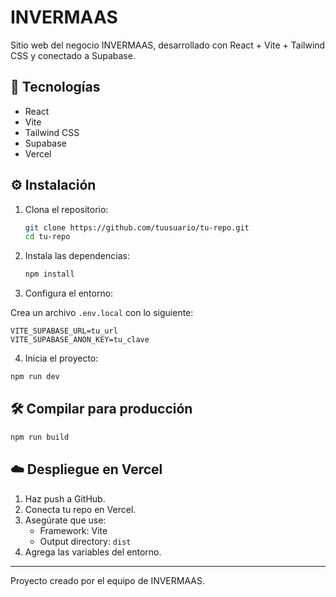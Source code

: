 # INVERMAAS

Sitio web del negocio INVERMAAS, desarrollado con React + Vite + Tailwind CSS y conectado a Supabase.

## 🚀 Tecnologías

- React
- Vite
- Tailwind CSS
- Supabase
- Vercel

## ⚙️ Instalación

1. Clona el repositorio:
   ```bash
   git clone https://github.com/tuusuario/tu-repo.git
   cd tu-repo
   ```

2. Instala las dependencias:
   ```bash
   npm install
   ```

3. Configura el entorno:

Crea un archivo `.env.local` con lo siguiente:
```
VITE_SUPABASE_URL=tu_url
VITE_SUPABASE_ANON_KEY=tu_clave
```

4. Inicia el proyecto:
```bash
npm run dev
```

## 🛠️ Compilar para producción

```bash
npm run build
```

## ☁️ Despliegue en Vercel

1. Haz push a GitHub.
2. Conecta tu repo en Vercel.
3. Asegúrate que use:
   - Framework: Vite
   - Output directory: `dist`
4. Agrega las variables del entorno.

---

Proyecto creado por el equipo de INVERMAAS.